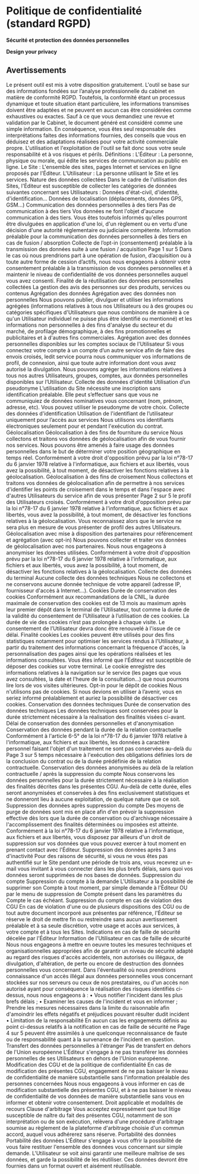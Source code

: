 # Politique de confidentialité (standard RGPD)

**Sécurité et protection des données personnelles**

**Design your privacy**

## Avertissements
Le présent outil est mis à votre disposition gratuitement. L'outil se base sur des informations fondées sur
l’analyse professionnelle du cabinet en matière de conformité RGPD. Toutefois, la conformité étant un
processus dynamique et toute situation étant particulière, les informations transmises doivent être adaptées et
ne peuvent en aucun cas être considérées comme exhaustives ou exactes.
Sauf à ce que vous demandiez une revue et validation par le Cabinet, le document généré est considéré
comme une simple information. En conséquence, vous êtes seul responsable des interprétations faites des
informations fournies, des conseils que vous en déduisez et des adaptations réalisées pour votre activité
commerciale propre. L'utilisation et l'exploitation de l'outil se fait donc sous votre seule responsabilité et à vos
risques et périls.
Définitions :
L'Éditeur : La personne, physique ou morale, qui édite les services de communication au public en ligne.
Le Site : L'ensemble des sites, pages Internet et services en ligne proposés par l'Éditeur.
L'Utilisateur : La personne utilisant le Site et les services.
Nature des données collectées
Dans le cadre de l'utilisation des Sites, l'Éditeur est susceptible de collecter les catégories de données
suivantes concernant ses Utilisateurs :
Données d'état-civil, d'identité, d'identification...
Données de localisation (déplacements, données GPS, GSM...)
Communication des données personnelles à des tiers
Pas de communication à des tiers
Vos données ne font l'objet d'aucune communication à des tiers. Vous êtes toutefois informés qu'elles
pourront être divulguées en application d'une loi, d'un règlement ou en vertu d'une décision d'une autorité
réglementaire ou judiciaire compétente.
Information préalable pour la communication des données personnelles à des tiers en
cas de fusion / absorption
Collecte de l’opt-in (consentement) préalable à la transmission des données suite à une fusion /
acquisition
Page 1 sur 5
Dans le cas où nous prendrions part à une opération de fusion, d’acquisition ou à toute autre forme de cession
d’actifs, nous nous engageons à obtenir votre consentement préalable à la transmission de vos données
personnelles et à maintenir le niveau de confidentialité de vos données personnelles auquel vous avez
consenti.
Finalité de la réutilisation des données personnelles collectées
La gestion des avis des personnes sur des produits, services ou contenus
Agrégation des données
Agrégation avec des données non personnelles
Nous pouvons publier, divulguer et utiliser les informations agrégées (informations relatives à tous nos
Utilisateurs ou à des groupes ou catégories spécifiques d'Utilisateurs que nous combinons de manière à ce
qu'un Utilisateur individuel ne puisse plus être identifié ou mentionné) et les informations non personnelles à
des fins d'analyse du secteur et du marché, de profilage démographique, à des fins promotionnelles et
publicitaires et à d'autres fins commerciales.
Agrégation avec des données personnelles disponibles sur les comptes sociaux de l'Utilisateur
Si vous connectez votre compte à un compte d’un autre service afin de faire des envois croisés, ledit service
pourra nous communiquer vos informations de profil, de connexion, ainsi que toute autre information dont
vous avez autorisé la divulgation. Nous pouvons agréger les informations relatives à tous nos autres
Utilisateurs, groupes, comptes, aux données personnelles disponibles sur l’Utilisateur.
Collecte des données d'identité
Utilisation d’un pseudonyme
L’utilisation du Site nécessite une inscription sans identification préalable. Elle peut s’effectuer sans que vous ne
communiquiez de données nominatives vous concernant (nom, prénom, adresse, etc). Vous pouvez utiliser le
pseudonyme de votre choix.
Collecte des données d'identification
Utilisation de l'identifiant de l’utilisateur uniquement pour l’accès aux services
Nous utilisons vos identifiants électroniques seulement pour et pendant l'exécution du contrat.
Géolocalisation
Géolocalisation à des fins de fourniture du service
Nous collectons et traitons vos données de géolocalisation afin de vous fournir nos services. Nous pouvons
être amenés à faire usage des données personnelles dans le but de déterminer votre position géographique en
temps réel. Conformément à votre droit d'opposition prévu par la loi n°78-17 du 6 janvier 1978 relative à
l'informatique, aux fichiers et aux libertés, vous avez la possibilité, à tout moment, de désactiver les fonctions
relatives à la géolocalisation.
Géolocalisation à des fins de croisement
Nous collectons et traitons vos données de géolocalisation afin de permettre à nos services d'identifier les
points de croisement dans le temps et dans l'espace avec d'autres Utilisateurs du service afin de vous présenter
Page 2 sur 5
le profil des Utilisateurs croisés. Conformément à votre droit d'opposition prévu par la loi n°78-17 du 6 janvier
1978 relative à l'informatique, aux fichiers et aux libertés, vous avez la possibilité, à tout moment, de désactiver
les fonctions relatives à la géolocalisation. Vous reconnaissez alors que le service ne sera plus en mesure de
vous présenter de profil des autres Utilisateurs.
Géolocalisation avec mise à disposition des partenaires pour référencement et agrégation (avec opt-in)
Nous pouvons collecter et traiter vos données de géolocalisation avec nos partenaires. Nous nous engageons
à anonymiser les données utilisées. Conformément à votre droit d'opposition prévu par la loi n°78-17 du 6
janvier 1978 relative à l'informatique, aux fichiers et aux libertés, vous avez la possibilité, à tout moment, de
désactiver les fonctions relatives à la géolocalisation.
Collecte des données du terminal
Aucune collecte des données techniques
Nous ne collectons et ne conservons aucune donnée technique de votre appareil (adresse IP, fournisseur
d'accès à Internet...).
Cookies
Durée de conservation des cookies
Conformément aux recommandations de la CNIL, la durée maximale de conservation des cookies est de 13
mois au maximum après leur premier dépôt dans le terminal de l'Utilisateur, tout comme la durée de la validité
du consentement de l’Utilisateur à l’utilisation de ces cookies. La durée de vie des cookies n’est pas prolongée
à chaque visite. Le consentement de l’Utilisateur devra donc être renouvelé à l'issue de ce délai.
Finalité cookies
Les cookies peuvent être utilisés pour des fins statistiques notamment pour optimiser les services rendus à
l'Utilisateur, à partir du traitement des informations concernant la fréquence d'accès, la personnalisation des
pages ainsi que les opérations réalisées et les informations consultées.
Vous êtes informé que l'Éditeur est susceptible de déposer des cookies sur votre terminal. Le cookie enregistre
des informations relatives à la navigation sur le service (les pages que vous avez consultées, la date et l'heure
de la consultation...) que nous pourrons lire lors de vos visites ultérieures.
Opt-in pour le dépôt de cookies
Nous n'utilisons pas de cookies. Si nous devions en utiliser à l’avenir, vous en seriez informé préalablement et
auriez la possibilité de désactiver ces cookies.
Conservation des données techniques
Durée de conservation des données techniques
Les données techniques sont conservées pour la durée strictement nécessaire à la réalisation des finalités
visées ci-avant.
Délai de conservation des données personnelles et d'anonymisation
Conservation des données pendant la durée de la relation contractuelle
Conformément à l'article 6-5° de la loi n°78-17 du 6 janvier 1978 relative à l'informatique, aux fichiers et aux
libertés, les données à caractère personnel faisant l'objet d'un traitement ne sont pas conservées au-delà du
Page 3 sur 5
temps nécessaire à l'exécution des obligations définies lors de la conclusion du contrat ou de la durée
prédéfinie de la relation contractuelle.
Conservation des données anonymisées au delà de la relation contractuelle / après la suppression du
compte
Nous conservons les données personnelles pour la durée strictement nécessaire à la réalisation des finalités
décrites dans les présentes CGU. Au-delà de cette durée, elles seront anonymisées et conservées à des fins
exclusivement statistiques et ne donneront lieu à aucune exploitation, de quelque nature que ce soit.
Suppression des données après suppression du compte
Des moyens de purge de données sont mis en place afin d'en prévoir la suppression effective dès lors que la
durée de conservation ou d'archivage nécessaire à l'accomplissement des finalités déterminées ou imposées
est atteinte. Conformément à la loi n°78-17 du 6 janvier 1978 relative à l'informatique, aux fichiers et aux
libertés, vous disposez par ailleurs d'un droit de suppression sur vos données que vous pouvez exercer à tout
moment en prenant contact avec l'Éditeur.
Suppression des données après 3 ans d'inactivité
Pour des raisons de sécurité, si vous ne vous êtes pas authentifié sur le Site pendant une période de trois ans,
vous recevrez un e-mail vous invitant à vous connecter dans les plus brefs délais, sans quoi vos données seront
supprimées de nos bases de données.
Suppression du compte
Suppression du compte à la demande
L'Utilisateur a la possibilité de supprimer son Compte à tout moment, par simple demande à l'Éditeur OU par
le menu de suppression de Compte présent dans les paramètres du Compte le cas échéant.
Suppression du compte en cas de violation des CGU
En cas de violation d'une ou de plusieurs dispositions des CGU ou de tout autre document incorporé aux
présentes par référence, l'Éditeur se réserve le droit de mettre fin ou restreindre sans aucun avertissement
préalable et à sa seule discrétion, votre usage et accès aux services, à votre compte et à tous les Sites.
Indications en cas de faille de sécurité décelée par l'Éditeur
Information de l'Utilisateur en cas de faille de sécurité
Nous nous engageons à mettre en oeuvre toutes les mesures techniques et organisationnelles appropriées afin
de garantir un niveau de sécurité adapté au regard des risques d'accès accidentels, non autorisés ou illégaux,
de divulgation, d'altération, de perte ou encore de destruction des données personnelles vous concernant.
Dans l'éventualité où nous prendrions connaissance d'un accès illégal aux données personnelles vous
concernant stockées sur nos serveurs ou ceux de nos prestataires, ou d'un accès non autorisé ayant pour
conséquence la réalisation des risques identifiés ci-dessus, nous nous engageons à :
• Vous notifier l'incident dans les plus brefs délais ;
• Examiner les causes de l'incident et vous en informer ;
Prendre les mesures nécessaires dans la limite du raisonnable afin d'amoindrir les effets négatifs et
préjudices pouvant résulter dudit incident
•
Limitation de la responsabilité
En aucun cas les engagements définis au point ci-dessus relatifs à la notification en cas de faille de sécurité ne
Page 4 sur 5
peuvent être assimilés à une quelconque reconnaissance de faute ou de responsabilité quant à la survenance
de l'incident en question.
Transfert des données personnelles à l'étranger
Pas de transfert en dehors de l'Union européenne
L'Éditeur s'engage à ne pas transférer les données personnelles de ses Utilisateurs en dehors de l'Union
européenne.
Modification des CGU et de la politique de confidentialité
En cas de modification des présentes CGU, engagement de ne pas baisser le niveau de confidentialité de
manière substantielle sans l'information préalable des personnes concernées
Nous nous engageons à vous informer en cas de modification substantielle des présentes CGU, et à ne pas
baisser le niveau de confidentialité de vos données de manière substantielle sans vous en informer et obtenir
votre consentement.
Droit applicable et modalités de recours
Clause d'arbitrage
Vous acceptez expressément que tout litige susceptible de naître du fait des présentes CGU, notamment de
son interprétation ou de son exécution, relèvera d'une procédure d'arbitrage soumise au règlement de la
plateforme d'arbitrage choisie d'un commun accord, auquel vous adhérerez sans réserve.
Portabilité des données
Portabilité des données
L'Éditeur s'engage à vous offrir la possibilité de vous faire restituer l'ensemble des données vous concernant
sur simple demande. L'Utilisateur se voit ainsi garantir une meilleure maîtrise de ses données, et garde la
possibilité de les réutiliser. Ces données devront être fournies dans un format ouvert et aisément réutilisable.
